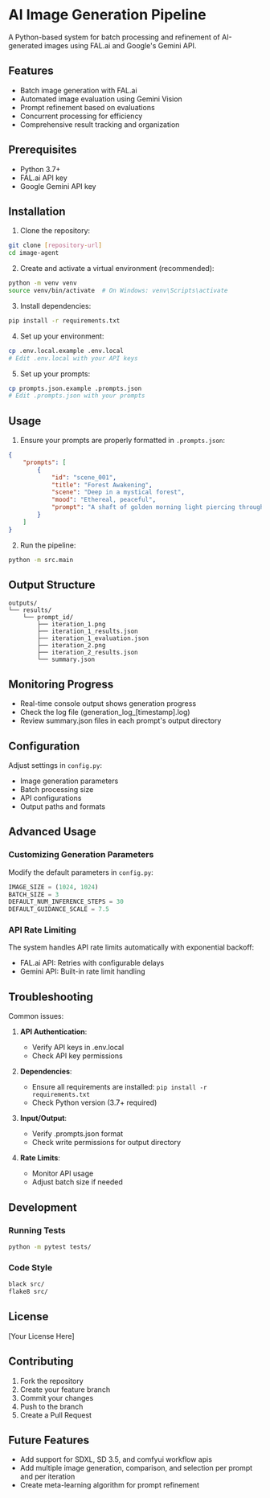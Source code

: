 # AI Image Generation Pipeline

A Python-based system for batch processing and refinement of AI-generated images using FAL.ai and Google's Gemini API.

## Features

- Batch image generation with FAL.ai
- Automated image evaluation using Gemini Vision
- Prompt refinement based on evaluations
- Concurrent processing for efficiency
- Comprehensive result tracking and organization

## Prerequisites

- Python 3.7+
- FAL.ai API key
- Google Gemini API key

## Installation

1. Clone the repository:
```bash
git clone [repository-url]
cd image-agent
```

2. Create and activate a virtual environment (recommended):
```bash
python -m venv venv
source venv/bin/activate  # On Windows: venv\Scripts\activate
```

3. Install dependencies:
```bash
pip install -r requirements.txt
```

4. Set up your environment:
```bash
cp .env.local.example .env.local
# Edit .env.local with your API keys
```

5. Set up your prompts:
```bash
cp prompts.json.example .prompts.json
# Edit .prompts.json with your prompts
```

## Usage

1. Ensure your prompts are properly formatted in `.prompts.json`:
```json
{
    "prompts": [
        {
            "id": "scene_001",
            "title": "Forest Awakening",
            "scene": "Deep in a mystical forest",
            "mood": "Ethereal, peaceful",
            "prompt": "A shaft of golden morning light piercing through misty ancient trees"
        }
    ]
}
```

2. Run the pipeline:
```bash
python -m src.main
```

## Output Structure

```
outputs/
└── results/
    └── prompt_id/
        ├── iteration_1.png
        ├── iteration_1_results.json
        ├── iteration_1_evaluation.json
        ├── iteration_2.png
        ├── iteration_2_results.json
        └── summary.json
```

## Monitoring Progress

- Real-time console output shows generation progress
- Check the log file (generation_log_[timestamp].log)
- Review summary.json files in each prompt's output directory

## Configuration

Adjust settings in `config.py`:
- Image generation parameters
- Batch processing size
- API configurations
- Output paths and formats

## Advanced Usage

### Customizing Generation Parameters

Modify the default parameters in `config.py`:
```python
IMAGE_SIZE = (1024, 1024)
BATCH_SIZE = 3
DEFAULT_NUM_INFERENCE_STEPS = 30
DEFAULT_GUIDANCE_SCALE = 7.5
```

### API Rate Limiting

The system handles API rate limits automatically with exponential backoff:
- FAL.ai API: Retries with configurable delays
- Gemini API: Built-in rate limit handling

## Troubleshooting

Common issues:

1. **API Authentication**:
   - Verify API keys in .env.local
   - Check API key permissions

2. **Dependencies**:
   - Ensure all requirements are installed: `pip install -r requirements.txt`
   - Check Python version (3.7+ required)

3. **Input/Output**:
   - Verify .prompts.json format
   - Check write permissions for output directory

4. **Rate Limits**:
   - Monitor API usage
   - Adjust batch size if needed

## Development

### Running Tests
```bash
python -m pytest tests/
```

### Code Style
```bash
black src/
flake8 src/
```

## License

[Your License Here]

## Contributing

1. Fork the repository
2. Create your feature branch
3. Commit your changes
4. Push to the branch
5. Create a Pull Request

## Future Features

- Add support for SDXL, SD 3.5, and comfyui workflow apis
- Add multiple image generation, comparison, and selection per prompt and per iteration
- Create meta-learning algorithm for prompt refinement
